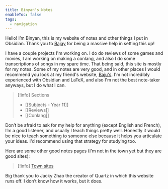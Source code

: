 ```yaml
---
title: Binyan's Notes
enableToc: false
tags:
  - navigation
---
```


Hello! I’m Binyan, this is my website of notes and other things I put in Obsidian. Thank you to [Bajay](https://baju-s.toomwn.xyz/) for being a massive help in setting this up!

I have a couple projects I'm working on. I do do reviews of some games and movies, I am working on making a conlang, and also I do some transcriptions of songs in my spare time. That being said, this site is mostly for my notes. Some of my notes are very good, and in other places I would recommend you look at my friend's website, [Baju's](https://baju-s.toomwn.xyz/). I'm not incredibly experienced with Obsidian and LaTeX, and also I'm not the best note-taker anyways, but I do what I can. 

> [!info] Sections
> - [[Subjects - Year 11]]
> - [[Reviews]]
> - [[Conlang]]

Don’t be afraid to ask for my help for anything (except English and French), I’m a good listener, and usually I teach things pretty well. Honestly it would be nice to teach something to someone else because it helps you articulate your ideas. I'd recommend using that strategy for studying too.

Here are some other good notes pages (I'm not in the town yet but they are good sites):
> [!info] [Town sites](https://baju-s.toomwn.xyz/-Home-Page/Other-Town-Sites)

Big thank you to Jacky Zhao the creator of Quartz in which this website runs off. I don’t know how it works, but it does.